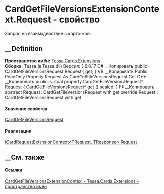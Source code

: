# CardGetFileVersionsExtensionContext.Request - свойство
Запрос на взаимодействие с карточкой.
##  __Definition
 **Пространство имён:** [Tessa.Cards.Extensions](N_Tessa_Cards_Extensions.htm)  
 **Сборка:** Tessa (в Tessa.dll) Версия: 3.6.0.17
C# __Копировать
     public CardGetFileVersionsRequest Request { get; }
VB __Копировать
     Public ReadOnly Property Request As CardGetFileVersionsRequest
    	Get
C++ __Копировать
     public:
    virtual property CardGetFileVersionsRequest^ Request {
    	CardGetFileVersionsRequest^ get () sealed;
    }
F# __Копировать
     abstract Request : CardGetFileVersionsRequest with get
    override Request : CardGetFileVersionsRequest with get
#### Значение свойства
[CardGetFileVersionsRequest](T_Tessa_Cards_CardGetFileVersionsRequest.htm)
#### Реализации
[ICardRequestExtensionContext<TRequest,
TResponse>.Request](P_Tessa_Cards_Extensions_ICardRequestExtensionContext_2_Request.htm)  
##  __См. также
#### Ссылки
[CardGetFileVersionsExtensionContext -
](T_Tessa_Cards_Extensions_CardGetFileVersionsExtensionContext.htm)
[Tessa.Cards.Extensions - пространство имён](N_Tessa_Cards_Extensions.htm)
